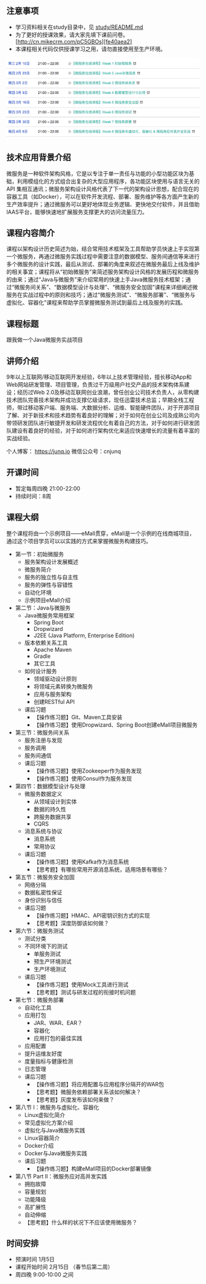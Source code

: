 ## 注意事项

* 学习资料相关在study目录中，见 [study/README.md][aa8dd5e6]
* 为了更好的授课效果，请大家先填下课前问卷。 [http://cn.mikecrm.com/pC5GBOs][fe40aea2]
* 本课程相关代码仅供授课学习之用，请勿直接使用至生产环境。

![课程时间表](study/assets/README-38f44.png)

## 技术应用背景介绍

微服务是一种软件架构风格，它是以专注于单一责任与功能的小型功能区块为基础，利用模组化的方式组合出复杂的大型应用程序，各功能区块使用与语言无关的 API 集相互通讯；微服务架构设计风格代表了下一代的架构设计思想，配合现在的容器工具（如Docker），可以在软件开发流程、部署、服务维护等各方面产生新的生产效率提升；通过微服务可以更好地体现业务逻辑、更快地交付软件，并且借助IAAS平台，能够快速地扩展服务支撑更大的访问流量压力。

## 课程内容简介

课程以架构设计历史简述为始，结合常用技术框架及工具帮助学员快速上手实现第一个微服务，再通过微服务实践过程中需要注意的数据模型、服务间通信等来进行多个微服务的设计实践，最后从测试、部署的角度来叙述在微服务最后上线及维护的相关事宜；课程将从“初始微服务”来简述服务架构设计风格的发展历程和微服务的由来；通过“Java与微服务”来介绍常用的快速上手Java微服务技术框架；通过“微服务间关系”、“数据模型设计与处理”、“微服务安全加固”课程来详细阐述微服务在实战过程中的原则和技巧；通过“微服务测试”、“微服务部署”、“微服务与虚拟化、容器化”课程来帮助学员掌握微服务测试到最后上线及服务的实践。

## 课程标题

跟我做一个Java微服务实战项目

## 讲师介绍

9年以上互联网/移动互联网开发经验，6年以上技术管理经验，擅长移动App和Web网站研发管理、项目管理，负责过千万级用户社交产品的技术架构体系建设；经历过Web 2.0及移动互联网创业浪潮，曾任创业公司技术负责人，从零构建技术团队完善技术架构并成功支撑亿级请求，现任迅雷技术总监；早期全栈工程师，带过移动客户端、服务端、大数据分析、运维、智能硬件团队，对于开源项目了解、对于新技术和技术趋势有着良好的理解；对于如何在创业公司及成熟公司内带领研发团队进行敏捷开发和研发流程优化有着自己的方法，对于如何进行研发团队建设有着良好的经验，对于如何进行架构优化来适应快速增长的流量有着丰富的实战经验。

个人博客： https://junq.io  微信公众号：cnjunq

## 开课时间

* 暂定每周四晚 21:00-22:00
* 持续时间：8周


## 课程大纲

整个课程将由一个示例项目——eMall贯穿，eMall是一个示例的在线商城项目，通过这个项目学员可以以实践的方式来掌握微服务构建技巧。

* 第一节：初始微服务
    * 服务架构设计发展概述
    * 微服务简介
    * 服务的独立性与自主性
    * 服务的弹性与容错性
    * 自动化环境
    * 示例项目eMall介绍
* 第二节：Java与微服务
    * Java微服务常用框架
        * Spring Boot
        * Dropwizard
        * J2EE (Java Platform, Enterprise Edition)
    * 版本依赖关系工具
        * Apache Maven
        * Gradle
        * 其它工具
    * 如何设计服务
        * 领域驱动设计原则
        * 将领域元素转换为微服务
        * 应用与服务架构
        * 创建RESTful API
    * 课后习题
        * 【操作练习题】Git、Maven工具安装
        * 【操作练习题】使用Dropwizard、Spring Boot创建eMall项目微服务
* 第三节：微服务间关系
    * 服务注册与发现
    * 服务调用
    * 服务间通信
    * 课后习题
        * 【操作练习题】使用Zookeeper作为服务发现
        * 【操作练习题】使用Consul作为服务发现
* 第四节：数据模型设计与处理
    * 微服务数据定义
        * 从领域设计到实体
        * 数据的持久性
        * 跨服务数据共享
        * CQRS
    * 消息系统与协议
        * 消息系统
        * 常用协议
    * 课后习题
        * 【操作练习题】使用Kafka作为消息系统
        * 【思考题】有哪些常用开源消息系统，适用场景有哪些？
* 第五节：微服务安全加固
    * 网络分隔
    * 数据私密性保证
    * 身份识别与信任
    * 课后习题
        * 【操作练习题】HMAC、API密钥识别方式的实现
        * 【思考题】深度防御该如何做？
* 第六节：微服务测试
    * 测试分类
    * 不同环境下的测试
        * 单服务测试
        * 预生产环境测试
        * 生产环境测试
    * 课后习题
        * 【操作练习题】使用Mock工具进行测试
        * 【思考题】测试与研发过程的衔接时机问题
* 第七节：微服务部署
    * 自动化工具
    * 应用打包
        * JAR、WAR、EAR？
        * 容器化
        * 应用打包的最佳实践
    * 应用配置
    * 提升运维友好度
    * 度量指标与健康检测
    * 日志管理
    * 课后习题
        * 【操作练习题】将应用配置与应用程序分隔开的WAR包
        * 【思考题】微服务依赖部署关系该如何解决？
        * 【思考题】灰度发布该如何来做？
* 第八节 I：微服务与虚拟化、容器化
    * Linux虚拟化简介
    * 常见虚拟化方案介绍
    * 虚拟化与Java微服务实践
    * Linux容器简介
    * Docker介绍
    * Docker与Java微服务实践
    * 课后习题
        * 【操作练习题】构建eMall项目的Docker部署镜像
* 第八节 Part II：微服务应对高并发实践
    * 拥抱故障
    * 容量规划
    * 功能降级
    * 高扩展性
    * 自动伸缩
    * 【思考题】什么样的状况下不应该使用微服务？


## 时间安排

* 预演时间 1月5日
* 课程开始时间 2月15日 （春节后第二周）
* 周四晚 9:00-10:00 之间

[aa8dd5e6]: study/README.md "study/README.md"
[fe40aea2]: http://cn.mikecrm.com/pC5GBOs "http://cn.mikecrm.com/pC5GBOs"
